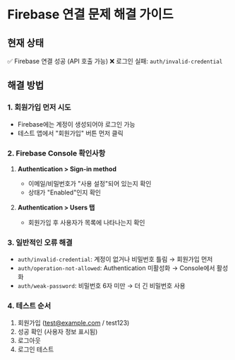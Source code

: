 # Firebase 연결 문제 해결 가이드

## 현재 상태
✅ Firebase 연결 성공 (API 호출 가능)
❌ 로그인 실패: `auth/invalid-credential`

## 해결 방법

### 1. 회원가입 먼저 시도
- Firebase에는 계정이 생성되어야 로그인 가능
- 테스트 앱에서 "회원가입" 버튼 먼저 클릭

### 2. Firebase Console 확인사항
1. **Authentication > Sign-in method**
   - 이메일/비밀번호가 "사용 설정"되어 있는지 확인
   - 상태가 "Enabled"인지 확인

2. **Authentication > Users 탭**
   - 회원가입 후 사용자가 목록에 나타나는지 확인

### 3. 일반적인 오류 해결
- `auth/invalid-credential`: 계정이 없거나 비밀번호 틀림 → 회원가입 먼저
- `auth/operation-not-allowed`: Authentication 미활성화 → Console에서 활성화
- `auth/weak-password`: 비밀번호 6자 미만 → 더 긴 비밀번호 사용

### 4. 테스트 순서
1. 회원가입 (test@example.com / test123)
2. 성공 확인 (사용자 정보 표시됨)
3. 로그아웃
4. 로그인 테스트
